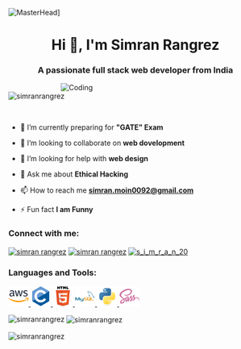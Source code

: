  ![MasterHead]( https://thumbs.dreamstime.com/z/web-development-coding-programming-internet-technology-business-concept-web-development-coding-programming-internet-technology-122741764.jpg?w=992)]
<h1 align="center">Hi 👋, I'm Simran Rangrez</h1>
<h3 align="center">A passionate full stack web developer from India</h3>
<img align="right" alt="Coding" width="400" src ="https://img.freepik.com/free-vector/cartoon-style-programmer-working_52683-22693.jpg?w=740&t=st=1692947993~exp=1692948593~hmac=7d4f8ac105c3a534e13a5fb4c127d22fa20afeec5b647d9069205cc288b4bede"/>
<p align="left"> <img src="https://komarev.com/ghpvc/?username=simranrangrez&label=Profile%20views&color=0e75b6&style=flat" alt="simranrangrez"/> </p>

<p align="left"> <a href="https://twitter.com/" target="blank"><img src="https://img.shields.io/twitter/follow/?logo=twitter&style=for-the-badge" alt="" /></a> </p>

- 🌱 I’m currently preparing for **"GATE" Exam**

- 👯 I’m looking to collaborate on **web dovelopment**

- 🤝 I’m looking for help with **web design**

- 💬 Ask me about **Ethical Hacking**

- 📫 How to reach me **simran.moin0092@gmail.com**

- ⚡ Fun fact **I am Funny**

<h3 align="left">Connect with me:</h3>
<p align="left">
<a href="https://linkedin.com/in/simran rangrez" target="blank"><img align="center" src="https://raw.githubusercontent.com/rahuldkjain/github-profile-readme-generator/master/src/images/icons/Social/linked-in-alt.svg" alt="simran rangrez" height="30" width="40" /></a>
<a href="https://fb.com/simran rangrez" target="blank"><img align="center" src="https://raw.githubusercontent.com/rahuldkjain/github-profile-readme-generator/master/src/images/icons/Social/facebook.svg" alt="simran rangrez" height="30" width="40" /></a>
<a href="https://instagram.com/s_i_m_r_a_n_20" target="blank"><img align="center" src="https://raw.githubusercontent.com/rahuldkjain/github-profile-readme-generator/master/src/images/icons/Social/instagram.svg" alt="s_i_m_r_a_n_20" height="30" width="40" /></a>
</p>

<h3 align="left">Languages and Tools:</h3>
<p align="left"> <a href="https://aws.amazon.com" target="_blank" rel="noreferrer"> <img src="https://raw.githubusercontent.com/devicons/devicon/master/icons/amazonwebservices/amazonwebservices-original-wordmark.svg" alt="aws" width="40" height="40"/> </a> <a href="https://www.cprogramming.com/" target="_blank" rel="noreferrer"> <img src="https://raw.githubusercontent.com/devicons/devicon/master/icons/c/c-original.svg" alt="c" width="40" height="40"/> </a> <a href="https://www.w3.org/html/" target="_blank" rel="noreferrer"> <img src="https://raw.githubusercontent.com/devicons/devicon/master/icons/html5/html5-original-wordmark.svg" alt="html5" width="40" height="40"/> </a> <a href="https://www.mysql.com/" target="_blank" rel="noreferrer"> <img src="https://raw.githubusercontent.com/devicons/devicon/master/icons/mysql/mysql-original-wordmark.svg" alt="mysql" width="40" height="40"/> </a> <a href="https://www.python.org" target="_blank" rel="noreferrer"> <img src="https://raw.githubusercontent.com/devicons/devicon/master/icons/python/python-original.svg" alt="python" width="40" height="40"/> </a> <a href="https://sass-lang.com" target="_blank" rel="noreferrer"> <img src="https://raw.githubusercontent.com/devicons/devicon/master/icons/sass/sass-original.svg" alt="sass" width="40" height="40"/> </a> </p>

<p><img align="left" src="https://github-readme-stats.vercel.app/api/top-langs?username=simranrangrez&show_icons=true&locale=en&layout=compact" alt="simranrangrez" /></p>

<p>&nbsp;<img align="center" src="https://github-readme-stats.vercel.app/api?username=simranrangrez&show_icons=true&locale=en" alt="simranrangrez" /></p>

<p><img align="center" src="https://github-readme-streak-stats.herokuapp.com/?user=simranrangrez&" alt="simranrangrez" /></p>

